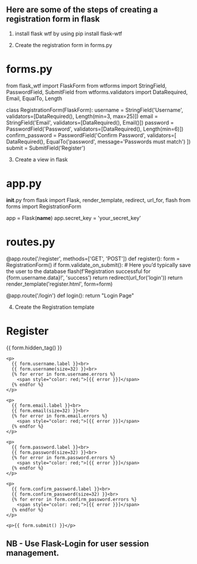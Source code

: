 ## Here are some of the steps of creating a registration form in flask
1) install flask wtf by using pip install flask-wtf

2) Create the registration form in forms.py

# forms.py
from flask_wtf import FlaskForm
from wtforms import StringField, PasswordField, SubmitField
from wtforms.validators import DataRequired, Email, EqualTo, Length

class RegistrationForm(FlaskForm):
    username = StringField('Username', validators=[DataRequired(), Length(min=3, max=25)])
    email = StringField('Email', validators=[DataRequired(), Email()])
    password = PasswordField('Password', validators=[DataRequired(), Length(min=6)])
    confirm_password = PasswordField('Confirm Password', validators=[
        DataRequired(), EqualTo('password', message='Passwords must match')
    ])
    submit = SubmitField('Register')

3) Create a view in flask

# app.py
__init__.py
from flask import Flask, render_template, redirect, url_for, flash
from forms import RegistrationForm

app = Flask(__name__)
app.secret_key = 'your_secret_key'

# routes.py
@app.route('/register', methods=['GET', 'POST'])
def register():
    form = RegistrationForm()
    if form.validate_on_submit():
        # Here you’d typically save the user to the database
        flash(f'Registration successful for {form.username.data}!', 'success')
        return redirect(url_for('login'))
    return render_template('register.html', form=form)

@app.route('/login')
def login():
    return "Login Page"


4) Create the Registration template

<!-- templates/register.html -->
<!doctype html>
<html>
<head><title>Register</title></head>
<body>
  <h1>Register</h1>
  <form method="POST">
    {{ form.hidden_tag() }}
    
    <p>
      {{ form.username.label }}<br>
      {{ form.username(size=32) }}<br>
      {% for error in form.username.errors %}
        <span style="color: red;">[{{ error }}]</span>
      {% endfor %}
    </p>
    
    <p>
      {{ form.email.label }}<br>
      {{ form.email(size=32) }}<br>
      {% for error in form.email.errors %}
        <span style="color: red;">[{{ error }}]</span>
      {% endfor %}
    </p>
    
    <p>
      {{ form.password.label }}<br>
      {{ form.password(size=32) }}<br>
      {% for error in form.password.errors %}
        <span style="color: red;">[{{ error }}]</span>
      {% endfor %}
    </p>

    <p>
      {{ form.confirm_password.label }}<br>
      {{ form.confirm_password(size=32) }}<br>
      {% for error in form.confirm_password.errors %}
        <span style="color: red;">[{{ error }}]</span>
      {% endfor %}
    </p>

    <p>{{ form.submit() }}</p>
  </form>
</body>
</html>

## NB - Use Flask-Login for user session management.

